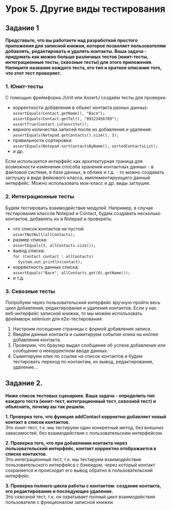 # Урок 5. Другие виды тестирования

## Задание 1

**Представьте, что вы работаете над разработкой простого приложения для записной книжки, которое позволяет пользователям добавлять, редактировать и удалять контакты. Ваша задача - придумать как можно больше различных тестов (юнит-тесты, интеграционные тесты, сквозные тесты) для этого приложения. Напишите название каждого теста, его тип и краткое описание того, что этот тест проверяет.**

### 1. Юнит-тесты  
С помощью фреймфорка JUnit или AssertJ создаём тесты для проверки:  
- корректности добавления в объект контакта разных данных:  
```assertEquals(Contact.getName(), "Вася");```  
```assertEquals(Contact.getTel(), "89123456789");```  
```assertTrue(Contact.isFavorite());```  
- верного количества записей после их добавления и удаления:  
```assertEquals(Notepad.getContacts().size(), 3);```
- правильности сортировки:  
```assertEquals(Notepad.sortContactsByName(), sortedContactsList);```
- и др.  

Если используется интерфейс как архитектурная граница для возможности изменения способа хранения контактных данных - в файловой системе, в базе данных, в облаке и т.д. - то можно создавать заглушку в виде фейкового класса, имплементирующего данный интерфейс. Можно использовать мок-класс и др. виды заглушек.

### 2. Интеграционные тесты
Будем тестировать взаимодействие модулей. 
Например, в случае тестирования классов Notepad и Contact, будем создавать несколько контактов, добавлять их в Notepad и проверять:   
- что список контактов не пустой:  
```assertNotNull(allContacts);```  
- размер списка:  
```assertEquals(3, allContacts.size());```  
- вывод списка:  
```for (Contact contact : allContacts)```  
&nbsp;&nbsp;&nbsp;&nbsp;```System.out.println(contact);```  
- корректность данных списка:  
```assertEquals("Вася", allContacts.get(0).getName());```  
- и т.д.  

### 3. Сквозные тесты

Попробуем через пользовательский интерфейс вручную пройти весь цикл добавления, редактирования и удаления контактов.
Если у нас веб-интерфейс записной книжки, то мы можем использовать фреймворк selenium для e2e-тестирования:
1. Настроим посещение страницы с формой добавления записи.
2. Введём данные контакта и сымитируем событие клика на кнопке добавления контакта.
3. Проверим, что браузер выдал сообщение об успехе добавления или сообщение о некорректном вводе данных.
4. Сымитируем клик по ссылке на список контактов и будем тестировать переход по контактам, их вывод, редактирование, удаление...  

## Задание 2. 

**Ниже список тестовых сценариев. Ваша задача - определить тип каждого теста (юнит-тест, интеграционный тест, сквозной тест) и объяснить, почему вы так решили.**

**1. Проверка того, что функция addContact корректно добавляет новый контакт в список контактов.**  
Это юнит-тест, т.к. мы тестируем один конкретный метод, без внешних зависимостей, без взаимодействия с пользовательским интерфейсом.

**2. Проверка того, что при добавлении контакта через пользовательский интерфейс, контакт корректно отображается в списке контактов.**  
Это интеграционный тест, т.к. мы тестируем взаимодействие пользовательского интерфейса с бэкендом, через который контакт сохраняется и происходит его вывод обратно в пользовательский интерфейс.  

**3. Проверка полного цикла работы с контактом: создание контакта, его редактирование и последующее удаление.**  
Это сквозной тест, т.к. он охватывает полный цикл взаимодействия пользователя с функционалом записной книжки. 